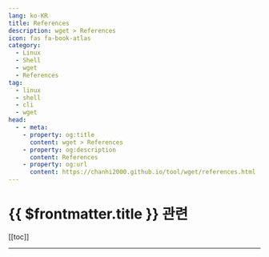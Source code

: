 ```yaml
---
lang: ko-KR
title: References
description: wget > References
icon: fas fa-book-atlas
category:
  - Linux
  - Shell
  - wget
  - References 
tag:
  - linux
  - shell
  - cli
  - wget
head:
  - - meta:
    - property: og:title
      content: wget > References
    - property: og:description
      content: References
    - property: og:url
      content: https://chanhi2000.github.io/tool/wget/references.html
---
```


# {{ $frontmatter.title }} 관련

[[toc]]

---

<TagLinks />